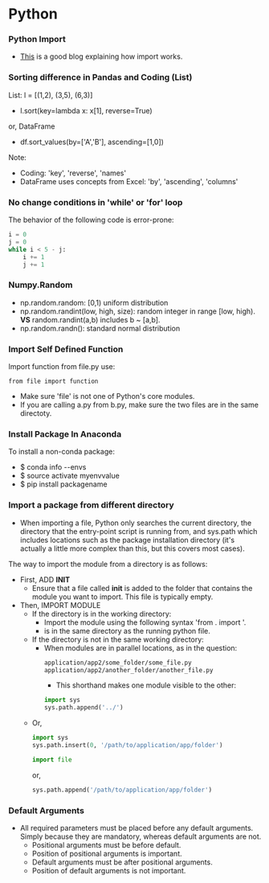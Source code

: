 Python
==========

### Python Import

  - [This](https://chrisyeh96.github.io/2017/08/08/definitive-guide-python-imports.html) is a good blog explaining how import works.

### Sorting difference in Pandas and Coding (List)

List: l = [(1,2), (3,5), (6,3)]

  - l.sort(key=lambda x: x[1], reverse=True)

or, DataFrame  
  
  - df.sort_values(by=['A','B'], ascending=[1,0])
  
Note:

  - Coding: 'key', 'reverse', 'names'
  - DataFrame uses concepts from Excel: 'by', 'ascending', 'columns'
  
### No change conditions in 'while' or 'for' loop

The behavior of the following code is error-prone:

```python
i = 0
j = 0
while i < 5 - j:
    i += 1
	j += 1
```

### Numpy.Random

  - np.random.random: [0,1) uniform distribution
  - np.random.randint(low, high, size): random integer in range [low, high). **VS** random.randint(a,b) includes b ~ [a,b]. 
  - np.random.randn(): standard normal distribution 
  
### Import Self Defined Function

Import function from file.py use:
```
from file import function
```
  - Make sure 'file' is not one of Python's core modules.
  - If you are calling a.py from b.py, make sure the two files are in the same directoty.
  
### Install Package In Anaconda

To install a non-conda package:
  - $ conda info --envs
  - $ source activate myenvvalue
  - $ pip install packagename

### Import a package from different directory

  - When importing a file, Python only searches the current directory, the directory that the entry-point script is running from, and sys.path which includes locations such as the package installation directory (it's actually a little more complex than this, but this covers most cases).

The way to import the module from a directory is as follows:
  - First, ADD __INIT__
    - Ensure that a file called __init__ is added to the folder that contains the module you want to import. This file is typically empty.
  - Then, IMPORT MODULE
    - If the directory is in the working directory:
      - Import the module using the following syntax 'from <folder>.<filename> import <module>'.
      - <folder> is in the same directory as the running python file.
    - If the directory is not in the same working directory:
      - When modules are in parallel locations, as in the question:
        ```sh
        application/app2/some_folder/some_file.py
        application/app2/another_folder/another_file.py
        ```
        - This shorthand makes one module visible to the other:
        ```python
        import sys
        sys.path.append('../')
        ```
    - Or, 
      ```python
      import sys
      sys.path.insert(0, '/path/to/application/app/folder')

      import file
      ```
      or,
      ```python
      sys.path.append('/path/to/application/app/folder')
      ```

### Default Arguments

  - All required parameters must be placed before any default arguments. Simply because they are mandatory, whereas default arguments are not.
    - Positional arguments must be before default.
    - Position of positional arguments is important.
    - Default arguments must be after positional arguments.
    - Position of default arguments is not important.
